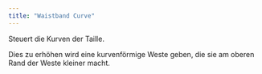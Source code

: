 ```yaml
---
title: "Waistband Curve"
---
```


Steuert die Kurven der Taille.

Dies zu erhöhen wird eine kurvenförmige Weste geben, die sie am oberen Rand der Weste kleiner macht.
